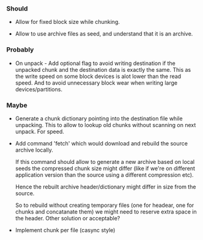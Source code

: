 ### Should

 * Allow for fixed block size while chunking.

 * Allow to use archive files as seed, and understand that it is an archive.

### Probably

 * On unpack - Add optional flag to avoid writing destination if the unpacked chunk and the destination data is exactly the same. This as the write speed on some block devices is alot lower than the read speed. And to avoid unnecessary block wear when writing large devices/partitions.


### Maybe

 * Generate a chunk dictionary pointing into the destination file while unpacking.
   This to allow to lookup old chunks without scanning on next unpack. For speed.

 * Add command 'fetch' which would download and rebuild the source archive locally.

   If this command should allow to generate a new archive based on local seeds the compressed chunk size might differ (like if we're on different application version than the source using a different compression etc).

   Hence the rebuilt archive header/dictionary might differ in size from the source.

   So to rebuild without creating temporary files (one for headear, one for chunks and concatanate them) we might need to reserve extra space in the header. Other solution or acceptable?

 * Implement chunk per file (casync style)